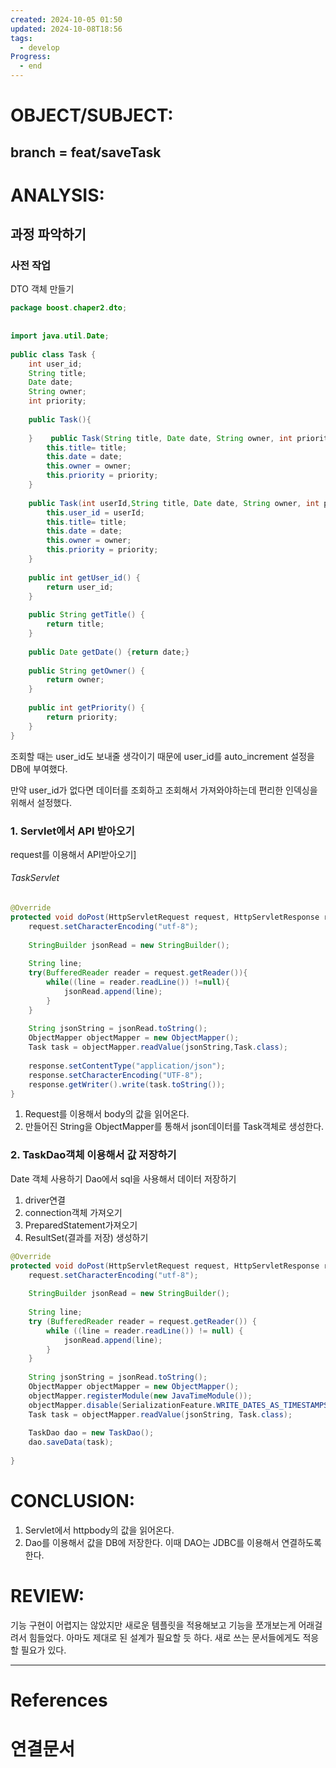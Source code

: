 ```yaml
---
created: 2024-10-05 01:50
updated: 2024-10-08T18:56
tags:
  - develop
Progress:
  - end
---
```

# OBJECT/SUBJECT:
## branch = feat/saveTask

# ANALYSIS:
## 과정 파악하기
### 사전 작업
DTO 객체 만들기

``` java
package boost.chaper2.dto;  
  
  
import java.util.Date;  
  
public class Task {  
    int user_id;  
    String title;  
    Date date;  
    String owner;  
    int priority;  
  
    public Task(){  
  
    }    public Task(String title, Date date, String owner, int priority){  
        this.title= title;  
        this.date = date;  
        this.owner = owner;  
        this.priority = priority;  
    }  
  
    public Task(int userId,String title, Date date, String owner, int priority){  
        this.user_id = userId;  
        this.title= title;  
        this.date = date;  
        this.owner = owner;  
        this.priority = priority;  
    }  
  
    public int getUser_id() {  
        return user_id;  
    }  
  
    public String getTitle() {  
        return title;  
    }  
  
    public Date getDate() {return date;}  
  
    public String getOwner() {  
        return owner;  
    }  
  
    public int getPriority() {  
        return priority;  
    }  
}
```

조회할 때는 user_id도 보내줄 생각이기 때문에 user_id를 auto_increment 설정을 DB에 부여했다.

만약 user_id가 없다면 데이터를 조회하고 조회해서 가져와야하는데 편리한 인덱싱을 위해서 설정했다.


### 1. Servlet에서 API 받아오기
request를 이용해서 API받아오기]

###### TaskServlet
``` java
@Override  
protected void doPost(HttpServletRequest request, HttpServletResponse response) throws ServletException, IOException {  
    request.setCharacterEncoding("utf-8");  
  
    StringBuilder jsonRead = new StringBuilder();  
  
    String line;  
    try(BufferedReader reader = request.getReader()){  
        while((line = reader.readLine()) !=null){  
            jsonRead.append(line);  
        }  
    }  
  
    String jsonString = jsonRead.toString();  
    ObjectMapper objectMapper = new ObjectMapper();  
    Task task = objectMapper.readValue(jsonString,Task.class);  
  
    response.setContentType("application/json");  
    response.setCharacterEncoding("UTF-8");  
    response.getWriter().write(task.toString());  
}
```

1. Request를 이용해서 body의 값을 읽어온다. 
2. 만들어진 String을 ObjectMapper를 통해서 json데이터를 Task객체로 생성한다. 


### 2. TaskDao객체 이용해서 값 저장하기
Date 객체 사용하기
Dao에서 sql을 사용해서 데이터 저장하기

1. driver연결
2. connection객체 가져오기
3. PreparedStatement가져오기
4. ResultSet(결과를 저장) 생성하기

```  java
@Override  
protected void doPost(HttpServletRequest request, HttpServletResponse response) throws ServletException, IOException {  
    request.setCharacterEncoding("utf-8");  
  
    StringBuilder jsonRead = new StringBuilder();  
  
    String line;  
    try (BufferedReader reader = request.getReader()) {  
        while ((line = reader.readLine()) != null) {  
            jsonRead.append(line);  
        }  
    }  
  
    String jsonString = jsonRead.toString();  
    ObjectMapper objectMapper = new ObjectMapper();  
    objectMapper.registerModule(new JavaTimeModule());  
    objectMapper.disable(SerializationFeature.WRITE_DATES_AS_TIMESTAMPS);  
    Task task = objectMapper.readValue(jsonString, Task.class);  
  
    TaskDao dao = new TaskDao();  
    dao.saveData(task);  
  
}
```

# CONCLUSION:
1. Servlet에서 httpbody의 값을 읽어온다.
2. Dao를 이용해서 값을 DB에 저장한다. 이때 DAO는 JDBC를 이용해서 연결하도록 한다.
# REVIEW:
기능 구현이 어렵지는 않았지만 새로운 템플릿을 적용해보고 기능을 쪼개보는게 어래걸려서 힘들었다. 
아마도 제대로 된 설계가 필요할 듯 하다. 
새로 쓰는 문서들에게도 적응할 필요가 있다.

---
# References

# 연결문서
